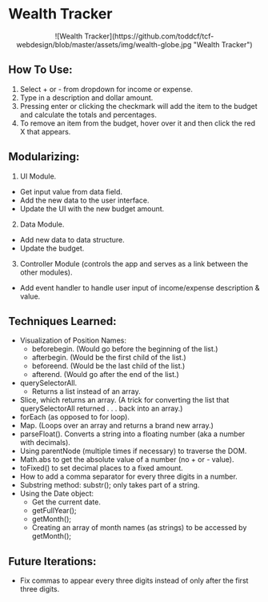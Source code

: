 # Wealth Tracker

<p align="center">![Wealth Tracker](https://github.com/toddcf/tcf-webdesign/blob/master/assets/img/wealth-globe.jpg "Wealth Tracker")</p>

## How To Use:

1. Select + or - from dropdown for income or expense.
2. Type in a description and dollar amount.
3. Pressing enter or clicking the checkmark will add the item to the budget and calculate the totals and percentages.
4. To remove an item from the budget, hover over it and then click the red X that appears.

## Modularizing:

1. UI Module.
  - Get input value from data field.
  - Add the new data to the user interface.
  - Update the UI with the new budget amount.
2. Data Module.
  - Add new data to data structure.
  - Update the budget.
3. Controller Module (controls the app and serves as a link between the other modules).
  - Add event handler to handle user input of income/expense description & value.

## Techniques Learned:

- Visualization of Position Names:
  - beforebegin. (Would go before the beginning of the list.)
  - afterbegin. (Would be the first child of the list.)
  - beforeend. (Would be the last child of the list.)
  - afterend. (Would go after the end of the list.)
- querySelectorAll.
  - Returns a list instead of an array.
- Slice, which returns an array. (A trick for converting the list that querySelectorAll returned . . . back into an array.)
- forEach (as opposed to for loop).
- Map. (Loops over an array and returns a brand new array.)
- parseFloat(). Converts a string into a floating number (aka a number with decimals).
- Using parentNode (multiple times if necessary) to traverse the DOM.
- Math.abs to get the absolute value of a number (no + or - value).
- toFixed() to set decimal places to a fixed amount.
- How to add a comma separator for every three digits in a number.
- Substring method: substr(); only takes part of a string.
- Using the Date object:
  - Get the current date.
  - getFullYear();
  - getMonth();
  - Creating an array of month names (as strings) to be accessed by getMonth();

## Future Iterations:

- Fix commas to appear every three digits instead of only after the first three digits.